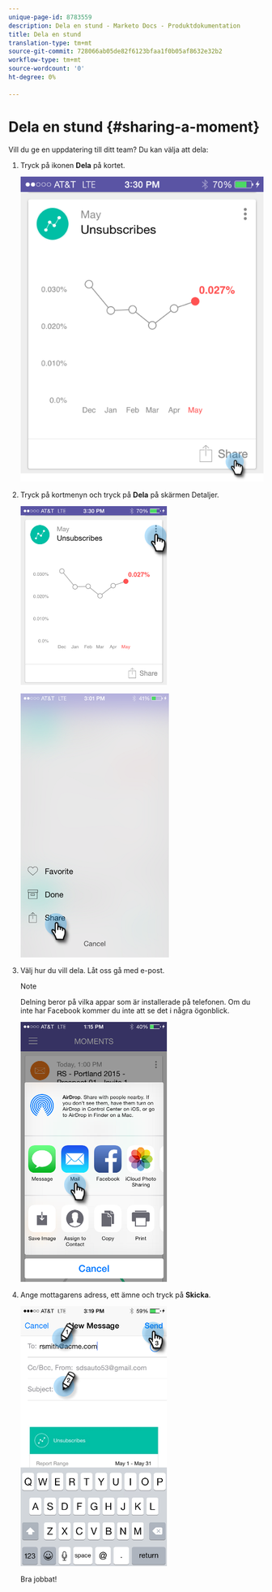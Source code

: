 ```yaml
---
unique-page-id: 8783559
description: Dela en stund - Marketo Docs - Produktdokumentation
title: Dela en stund
translation-type: tm+mt
source-git-commit: 728066ab05de82f6123bfaa1f0b05af8632e32b2
workflow-type: tm+mt
source-wordcount: '0'
ht-degree: 0%

---
```



# Dela en stund {#sharing-a-moment}

Vill du ge en uppdatering till ditt team? Du kan välja att dela:

1. Tryck på ikonen **Dela** på kortet.

   ![](assets/image2015-6-30-15-3a13-3a13.png)

1. Tryck på kortmenyn och tryck på **Dela** på skärmen Detaljer.

   ![](assets/image2015-7-15-9-3a0-3a35.png)

   ![](assets/image2015-7-14-16-3a8-3a18.png)

1. Välj hur du vill dela. Låt oss gå med e-post.

   >[!NOTE]
   >
   >Delning beror på vilka appar som är installerade på telefonen. Om du inte har Facebook kommer du inte att se det i några ögonblick.

   ![](assets/image2015-7-14-16-3a11-3a42.png)

1. Ange mottagarens adress, ett ämne och tryck på **Skicka**.

   ![](assets/image2015-7-14-16-3a18-3a16.png)

   Bra jobbat!

